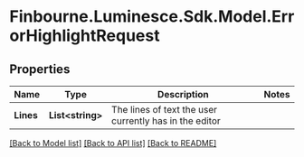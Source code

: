 # Finbourne.Luminesce.Sdk.Model.ErrorHighlightRequest

## Properties

Name | Type | Description | Notes
------------ | ------------- | ------------- | -------------
**Lines** | **List&lt;string&gt;** | The lines of text the user currently has in the editor | 

[[Back to Model list]](../README.md#documentation-for-models) [[Back to API list]](../README.md#documentation-for-api-endpoints) [[Back to README]](../README.md)

